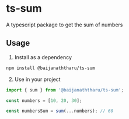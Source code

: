 # ts-sum

A typescript package to get the sum of numbers

## Usage

1. Install as a dependency

```bash
npm install @baijanaththaru/ts-sum
```

2. Use in your project

```ts
import { sum } from '@baijanaththaru/ts-sum';

const numbers = [10, 20, 30];

const numbersSum = sum(...numbers); // 60
```
